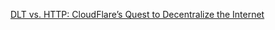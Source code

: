 [DLT vs. HTTP: CloudFlare’s Quest to Decentralize the Internet](https://cointelegraph.com/news/dlt-vs-http-cloudflares-quest-to-decentralize-the-internet)